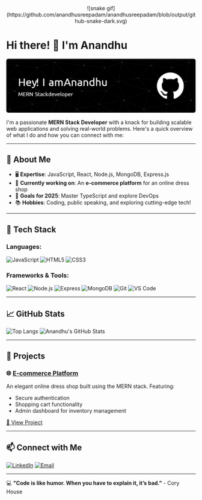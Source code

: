 <div align='center'>
![snake gif](https://github.com/anandhusreepadam/anandhusreepadam/blob/output/github-snake-dark.svg)
</div>


# Hi there! 👋 I'm Anandhu

![Header](./github-header-image.png)

I'm a passionate **MERN Stack Developer** with a knack for building scalable web applications and solving real-world problems. Here's a quick overview of what I do and how you can connect with me:

---

## 🌟 About Me 
- 🖥️ **Expertise**: JavaScript, React, Node.js, MongoDB, Express.js
- 💼 **Currently working on**: An **e-commerce platform** for an online dress shop
- 🎯 **Goals for 2025**: Master TypeScript and explore DevOps
- 📚 **Hobbies**: Coding, public speaking, and exploring cutting-edge tech!

---

## 🔧 Tech Stack

### Languages:
![JavaScript](https://img.shields.io/badge/-JavaScript-yellow?style=flat-square&logo=javascript)
![HTML5](https://img.shields.io/badge/-HTML5-orange?style=flat-square&logo=html5)
![CSS3](https://img.shields.io/badge/-CSS3-blue?style=flat-square&logo=css3)

### Frameworks & Tools:
![React](https://img.shields.io/badge/-React-blue?style=flat-square&logo=react)
![Node.js](https://img.shields.io/badge/-Node.js-green?style=flat-square&logo=node.js)
![Express](https://img.shields.io/badge/-Express-lightgrey?style=flat-square&logo=express)
![MongoDB](https://img.shields.io/badge/-MongoDB-green?style=flat-square&logo=mongodb)
![Git](https://img.shields.io/badge/-Git-orange?style=flat-square&logo=git)
![VS Code](https://img.shields.io/badge/-VS_Code-blue?style=flat-square&logo=visual-studio-code)

---

## 📈 GitHub Stats
![Top Langs](https://github-readme-stats.vercel.app/api/top-langs/?username=anandhusreepadam&layout=compact&theme=radical)
![Anandhu's GitHub Stats](https://github-readme-stats.vercel.app/api?username=anandhusreepadam&show_icons=true&theme=radical)


---

## 🚀 Projects 
### 🌐 [E-commerce Platform](#)
An elegant online dress shop built using the MERN stack. Featuring:
- Secure authentication
- Shopping cart functionality
- Admin dashboard for inventory management

[🔗 View Project](#)

---

## 📫 Connect with Me 
[![LinkedIn](https://img.shields.io/badge/-LinkedIn-blue?style=flat-square&logo=linkedin)](https://linkedin.com/in/anandhusreepadam)
[![Email](https://img.shields.io/badge/-Email-red?style=flat-square&logo=gmail)](mailto:anandhusreepadam@gmail.com)

---

💻 **"Code is like humor. When you have to explain it, it’s bad."** - Cory House
